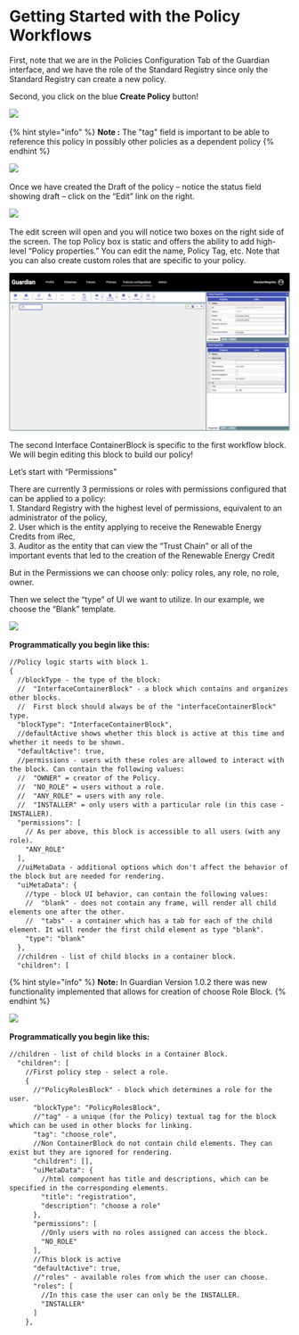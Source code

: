 # Getting Started with the Policy Workflows

First, note that we are in the Policies Configuration Tab of the Guardian interface, and we have the role of the Standard Registry since only the Standard Registry can create a new policy.

Second, you click on the blue **Create Policy** button!

![](../../../../.gitbook/assets/PW\_image\_1.png)

{% hint style="info" %}
**Note :** The "tag" field is important to be able to reference this policy in possibly other policies as a dependent policy
{% endhint %}

![](../../../../.gitbook/assets/PW\_image\_2.png)

Once we have created the Draft of the policy – notice the status field showing draft – click on the “Edit” link on the right.

![](../../../../.gitbook/assets/PW\_image\_3.png)

The edit screen will open and you will notice two boxes on the right side of the screen. The top Policy box is static and offers the ability to add high-level “Policy properties.” You can edit the name, Policy Tag, etc. Note that you can also create custom roles that are specific to your policy.

![](<../../../../.gitbook/assets/image 5.png>)

The second Interface ContainerBlock is specific to the first workflow block. We will begin editing this block to build our policy!

Let’s start with “Permissions”

There are currently 3 permissions or roles with permissions configured that can be applied to a policy:\
1\. Standard Registry with the highest level of permissions, equivalent to an administrator of the policy,\
2\. User which is the entity applying to receive the Renewable Energy Credits from iRec,\
3\. Auditor as the entity that can view the “Trust Chain” or all of the important events that led to the creation of the Renewable Energy Credit

But in the Permissions we can choose only: policy roles, any role, no role, owner.

Then we select the “type” of UI we want to utilize. In our example, we choose the “Blank” template.

![](../../../../.gitbook/assets/PW\_image\_4.png)

**Programmatically you begin like this:**

```
//Policy logic starts with block 1.
{
  //blockType - the type of the block:
  //  "InterfaceContainerBlock" - a block which contains and organizes other blocks.
  //  First block should always be of the "interfaceContainerBlock" type.
  "blockType": "InterfaceContainerBlock",
  //defaultActive shows whether this block is active at this time and whether it needs to be shown.
  "defaultActive": true,
  //permissions - users with these roles are allowed to interact with the block. Can contain the following values:
  //  "OWNER" = creator of the Policy.
  //  "NO_ROLE" = users without a role.
  //  "ANY_ROLE" = users with any role.
  //  "INSTALLER" = only users with a particular role (in this case - INSTALLER).
  "permissions": [
    // As per above, this block is accessible to all users (with any role).
    "ANY_ROLE"
  ],
  //uiMetaData - additional options which don't affect the behavior of the block but are needed for rendering.
  "uiMetaData": {
    //type - block UI behavior, can contain the following values:
    //  "blank" - does not contain any frame, will render all child elements one after the other.
    //  "tabs" - a container which has a tab for each of the child element. It will render the first child element as type "blank".
    "type": "blank"
  },
  //children - list of child blocks in a container block.
  "children": [
```

{% hint style="info" %}
**Note:** In Guardian Version 1.0.2 there was new functionality implemented that allows for creation of choose Role Block.
{% endhint %}

![](../../../../.gitbook/assets/PW\_image\_5.png)

**Programmatically you begin like this:**

```
//children - list of child blocks in a Container Block.
  "children": [
    //First policy step - select a role.
    {
      //"PolicyRolesBlock" - block which determines a role for the user.
      "blockType": "PolicyRolesBlock",
      //"tag" - a unique (for the Policy) textual tag for the block which can be used in other blocks for linking.
      "tag": "choose_role",
      //Non ContainerBlock do not contain child elements. They can exist but they are ignored for rendering.
      "children": [],
      "uiMetaData": {
        //html component has title and descriptions, which can be specified in the corresponding elements.
        "title": "registration",
        "description": "choose a role"
      },
      "permissions": [
        //Only users with no roles assigned can access the block.
        "NO_ROLE"
      ],
      //This block is active
      "defaultActive": true,
      //"roles" - available roles from which the user can choose.
      "roles": [
        //In this case the user can only be the INSTALLER.
        "INSTALLER"
      ]
    },
```

